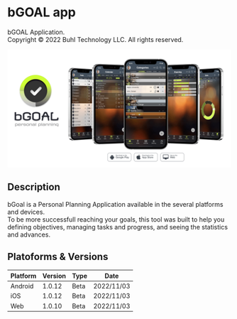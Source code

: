 # bGOAL app 
bGOAL Application.  
Copyright © 2022 Buhl Technology LLC. All rights reserved.

[<img src="images/present_bgoal.png">](http://www.bgoalapp.com)

## Description
bGoal is a Personal Planning Application available in the several platforms and devices.   
To be more successfull reaching your goals, this tool was built to help you defining  objectives, managing tasks and progress, and seeing the statistics and advances.

## Platoforms & Versions
| Platform | Version  |  Type    |    Date    |
|----------|----------|----------|------------|
| Android  | 1.0.12   |  Beta    | 2022/11/03 |
| iOS      | 1.0.12   |  Beta    | 2022/11/03 |
| Web      | 1.0.10   |  Beta    | 2022/11/03 |

